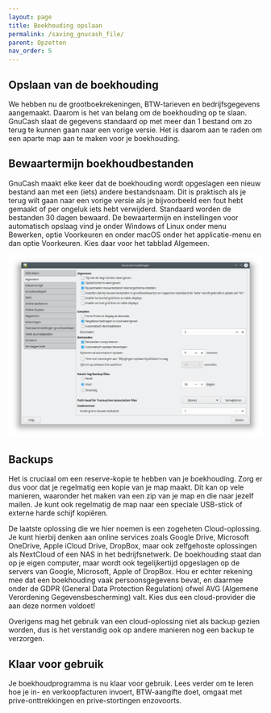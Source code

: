 ```yaml
---
layout: page
title: Boekhouding opslaan
permalink: /saving_gnucash_file/
parent: Opzetten
nav_order: 5
---
```


## Opslaan van de boekhouding
We hebben nu de grootboekrekeningen, BTW-tarieven en bedrijfsgegevens aangemaakt.
Daarom is het van belang om de boekhouding op te slaan. GnuCash slaat de gegevens
standaard op met meer dan 1 bestand om zo terug te kunnen gaan naar een vorige versie.
Het is daarom aan te raden om een aparte map aan te maken voor je boekhouding.

## Bewaartermijn boekhoudbestanden
GnuCash maakt elke keer dat de boekhouding wordt opgeslagen een nieuw bestand aan met
een (iets) andere bestandsnaam. Dit is praktisch als je terug wilt gaan naar een vorige versie
als je bijvoorbeeld een fout hebt gemaakt of per ongeluk iets hebt verwijderd.
Standaard worden de bestanden 30 dagen bewaard. De bewaartermijn en instellingen voor
automatisch opslaag vind je onder Windows of Linux onder menu Bewerken, optie Voorkeuren en
onder macOS onder het applicatie-menu en dan optie Voorkeuren. Kies daar voor
het tabblad Algemeen.

![Tabblad algemeen van de programmavoorkeuren](/assets/gnucash_general_settings.png)

## Backups
Het is cruciaal om een reserve-kopie te hebben van je boekhouding. Zorg er dus
voor dat je regelmatig een kopie van je map maakt. Dit kan op vele manieren,
waaronder het maken van een zip van je map en die naar jezelf mailen. Je kunt ook
regelmatig de map naar een speciale USB-stick of externe harde schijf kopiëren.

De laatste oplossing die we hier noemen is een zogeheten Cloud-oplossing.
Je kunt hierbij denken aan online services zoals Google Drive, Microsoft OneDrive,
Apple iCloud Drive, DropBox, maar ook zelfgehoste oplossingen als NextCloud of een
NAS in het bedrijfsnetwerk.
De boekhouding staat dan op je eigen computer, maar wordt ook tegelijkertijd opgeslagen
op de servers van Google, Microsoft, Apple of DropBox.
Hou er echter rekening mee dat een boekhouding vaak persoonsgegevens bevat, en daarmee
onder de GDPR (General Data Protection Regulation) ofwel AVG (Algemene Verordening
Gegevensbescherming) valt. Kies dus een cloud-provider die aan deze normen voldoet!

Overigens mag het gebruik van een cloud-oplossing niet als backup gezien worden,
dus is het verstandig ook op andere manieren nog een backup te verzorgen.

## Klaar voor gebruik
Je boekhoudprogramma is nu klaar voor gebruik. Lees verder om te leren hoe je
in- en verkoopfacturen invoert, BTW-aangifte doet, omgaat met prive-onttrekkingen en
prive-stortingen enzovoorts.

